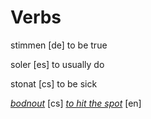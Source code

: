 Verbs
===

stimmen [de] to be true

soler [es] to usually do

stonat [cs] to be sick

*[bodnout](http://slovnik.seznam.cz/cz-en/word/?q=bodnout&id=XX9utMDBW5E=&sugid=__4iUx18cUA=&sugword=bodnout%20se)*  [cs] *[to hit the spot](http://en.wiktionary.org/wiki/hit_the_spot)* [en]
